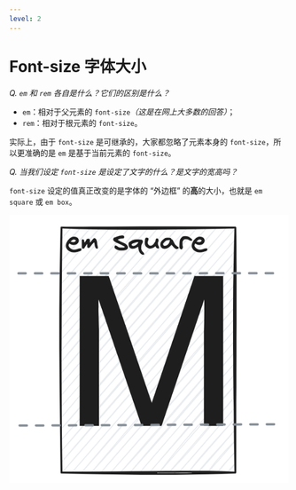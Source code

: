 ```yaml
---
level: 2
---
```


# Font-size 字体大小

_Q. `em` 和 `rem` 各自是什么？它们的区别是什么？_

<v-click>

- `em`：相对于父元素的 `font-size`_（这是在网上大多数的回答）_；
- `rem`：相对于根元素的 `font-size`。

</v-click>

<v-click>

实际上，由于 `font-size` 是可继承的，大家都忽略了元素本身的 `font-size`，所以更准确的是 `em` 是基于当前元素的 `font-size`。

</v-click>

<v-click>

_Q. 当我们设定 `font-size` 是设定了文字的什么？是文字的宽高吗？_

</v-click>

<v-click>

`font-size` 设定的值真正改变的是字体的 “外边框” 的**高**的大小，也就是 `em square` 或 `em box`。

<div class="p-4 bg-white absolute">

<img src="assets/images/font-size.png" class="h-30"/>

</div>

</v-click>

<!-- 字体，em 和 rem 的区别（**特别是 em 继承的是当前元素的 font-size**），当我们设定 font-size 是设定了文字的什么？宽高吗？（em square） -->